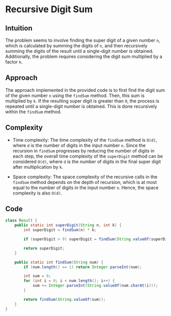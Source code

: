 # Recursive Digit Sum

## Intuition

The problem seems to involve finding the super digit of a given number `n`, which is calculated by summing the digits of `n`, and then recursively summing the digits of the result until a single-digit number is obtained. Additionally, the problem requires considering the digit sum multiplied by a factor `k`.

## Approach

The approach implemented in the provided code is to first find the digit sum of the given number `n` using the `findSum` method. Then, this sum is multiplied by `k`. If the resulting super digit is greater than `9`, the process is repeated until a single-digit number is obtained. This is done recursively within the `findSum` method.

## Complexity

- Time complexity: The time complexity of the `findSum` method is `O(d)`, where `d` is the number of digits in the input number `n`. Since the recursion in `findSum` progresses by reducing the number of digits in each step, the overall time complexity of the `superDigit` method can be considered `O(d)`, where `d` is the number of digits in the final super digit after multiplication by `k`.

- Space complexity: The space complexity of the recursive calls in the `findSum` method depends on the depth of recursion, which is at most equal to the number of digits in the input number `n`. Hence, the space complexity is also `O(d)`.

## Code

```java
class Result {
    public static int superDigit(String n, int k) {
        int superDigit = findSum(n) * k;

        if (superDigit > 9) superDigit = findSum(String.valueOf(superDigit));

        return superDigit;
    }

    public static int findSum(String num) {
        if (num.length() == 1) return Integer.parseInt(num);

        int sum = 0;
        for (int i = 0; i < num.length(); i++) {
            sum += Integer.parseInt(String.valueOf(num.charAt(i)));
        }

        return findSum(String.valueOf(sum));
    }
}
```
